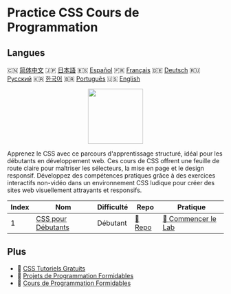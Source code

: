 # Practice CSS Cours de Programmation

## Langues

🇨🇳 [简体中文](README_zh.md) 🇯🇵 [日本語](README_ja.md) 🇪🇸 [Español](README_es.md) 🇫🇷 [Français](README_fr.md) 🇩🇪 [Deutsch](README_de.md) 🇷🇺 [Русский](README_ru.md) 🇰🇷 [한국어](README_ko.md) 🇧🇷 [Português](README_pt.md) 🇺🇸 [English](README.md) 

<div align="center">
<img width="128px" src="https://file.labex.io/path/YheSJQuYYCNJ.png">
</div>

Apprenez le CSS avec ce parcours d'apprentissage structuré, idéal pour les débutants en développement web. Ces cours de CSS offrent une feuille de route claire pour maîtriser les sélecteurs, la mise en page et le design responsif. Développez des compétences pratiques grâce à des exercices interactifs non-vidéo dans un environnement CSS ludique pour créer des sites web visuellement attrayants et responsifs.

|   Index | Nom                                                                 | Difficulté   | Repo                                                       | Pratique                                                             |
|---------|---------------------------------------------------------------------|--------------|------------------------------------------------------------|----------------------------------------------------------------------|
|       1 | [CSS pour Débutants](https://labex.io/fr/courses/css-for-beginners) | Débutant     | [🔗 Repo](https://github.com/labex-labs/css-for-beginners) | [🚀 Commencer le Lab](https://labex.io/fr/courses/css-for-beginners) |

## Plus

- 🔗 [CSS Tutoriels Gratuits](https://github.com/labex-labs/css-free-tutorials)
- 🔗 [Projets de Programmation Formidables](https://github.com/labex-labs/awesome-programming-projects)
- 🔗 [Cours de Programmation Formidables](https://github.com/labex-labs/awesome-programming-courses)

